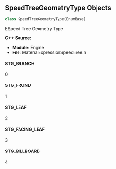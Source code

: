 ## SpeedTreeGeometryType Objects

```python
class SpeedTreeGeometryType(EnumBase)
```

ESpeed Tree Geometry Type

**C++ Source:**

- **Module**: Engine
- **File**: MaterialExpressionSpeedTree.h

<a id="unreal.SpeedTreeGeometryType.STG_BRANCH"></a>

#### STG_BRANCH

0

<a id="unreal.SpeedTreeGeometryType.STG_FROND"></a>

#### STG_FROND

1

<a id="unreal.SpeedTreeGeometryType.STG_LEAF"></a>

#### STG_LEAF

2

<a id="unreal.SpeedTreeGeometryType.STG_FACING_LEAF"></a>

#### STG_FACING_LEAF

3

<a id="unreal.SpeedTreeGeometryType.STG_BILLBOARD"></a>

#### STG_BILLBOARD

4

<a id="unreal.SpeedTreeWindType"></a>